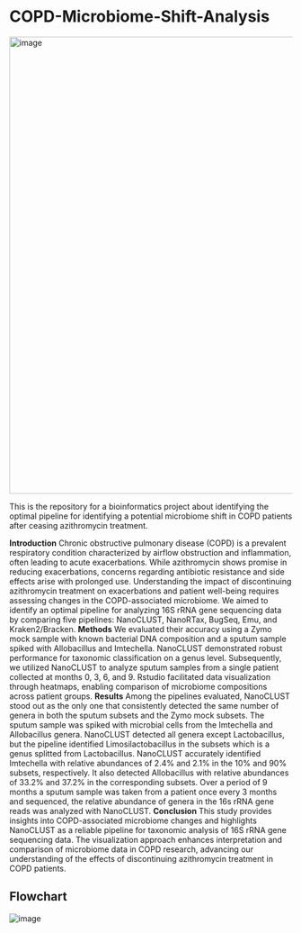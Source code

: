 # COPD-Microbiome-Shift-Analysis
<img width="812" alt="image" src="https://github.com/BirgitRijvers/COPD-Microbiome-Shift-Analysis/assets/126883391/ef7643ec-7762-463c-a389-09d1efb31ee2">


This is the repository for a bioinformatics project about identifying the optimal pipeline for identifying a potential microbiome shift in COPD patients after ceasing azithromycin treatment.

**Introduction** 
Chronic obstructive pulmonary disease (COPD) is a prevalent respiratory condition characterized by airflow obstruction and inflammation, often leading to acute exacerbations. While azithromycin shows promise in reducing exacerbations, concerns regarding antibiotic resistance and side effects arise with prolonged use. Understanding the impact of discontinuing azithromycin treatment on exacerbations and patient well-being requires assessing changes in the COPD-associated microbiome. We aimed to identify an optimal pipeline for analyzing 16S rRNA gene sequencing data by comparing five pipelines: NanoCLUST, NanoRTax, BugSeq, Emu, and Kraken2/Bracken. 
**Methods**
We evaluated their accuracy using a Zymo mock sample with known bacterial DNA composition and a sputum sample spiked with Allobacillus and Imtechella. NanoCLUST demonstrated robust performance for taxonomic classification on a genus level. Subsequently, we utilized NanoCLUST to analyze sputum samples from a single patient collected at months 0, 3, 6, and 9. Rstudio facilitated data visualization through heatmaps, enabling comparison of microbiome compositions across patient groups. 
**Results**
Among the pipelines evaluated, NanoCLUST stood out as the only one that consistently detected the same number of genera in both the sputum subsets and the Zymo mock subsets. The sputum sample was spiked with microbial cells from the Imtechella and Allobacillus genera. NanoCLUST detected all genera except Lactobacillus, but the pipeline identified Limosilactobacillus in the subsets which is a genus splitted from Lactobacillus. NanoCLUST accurately identified Imtechella with relative abundances of 2.4% and 2.1% in the 10% and 90% subsets, respectively. It also detected Allobacillus with relative abundances of 33.2% and 37.2% in the corresponding subsets. Over a period of 9 months a sputum sample was taken from a patient once every 3 months and sequenced, the relative abundance of genera in the 16s rRNA gene reads was analyzed with NanoCLUST. 
**Conclusion**
This study provides insights into COPD-associated microbiome changes and highlights NanoCLUST as a reliable pipeline for taxonomic analysis of 16S rRNA gene sequencing data. The visualization approach enhances interpretation and comparison of microbiome data in COPD research, advancing our understanding of the effects of discontinuing azithromycin treatment in COPD patients. 

## Flowchart

![image](https://github.com/BirgitRijvers/COPD-Microbiome-Shift-Analysis/assets/126883391/7999909e-337b-47f2-9560-73929772dbb3)

